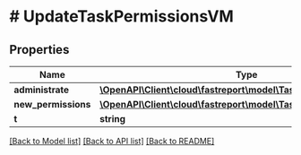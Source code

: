 # # UpdateTaskPermissionsVM

## Properties

Name | Type | Description | Notes
------------ | ------------- | ------------- | -------------
**administrate** | [**\OpenAPI\Client\cloud\fastreport\model\TaskAdministrate**](TaskAdministrate.md) |  |
**new_permissions** | [**\OpenAPI\Client\cloud\fastreport\model\TaskPermissionsCRUDVM**](TaskPermissionsCRUDVM.md) |  |
**t** | **string** |  |

[[Back to Model list]](../../README.md#models) [[Back to API list]](../../README.md#endpoints) [[Back to README]](../../README.md)
